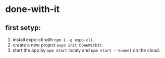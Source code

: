 # done-with-it

## first setyp:

1. install expo-cli with `npm i -g expo-cli`.
2. create a new project `expo init DoneWithIt`.
3. start the app by `npm start` localy and `npm start --tunnel` on the cloud.
